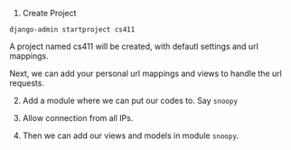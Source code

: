 
1. Create Project
```
django-admin startproject cs411
```
A project named cs411 will be created, with defautl settings and url mappings.

Next, we can add your personal url mappings and views to handle the url requests.

2. Add a module where we can put our codes to. Say `snoopy`

3. Allow connection from all IPs.

4. Then we can add our views and models in module `snoopy`.
